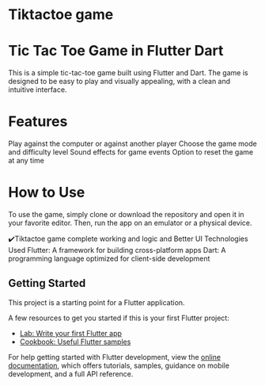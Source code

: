 # Tiktactoe game 

# Tic Tac Toe Game in Flutter Dart
This is a simple tic-tac-toe game built using Flutter and Dart. The game is designed to be easy to play and visually appealing, with a clean and intuitive interface.

# Features
Play against the computer or against another player
Choose the game mode and difficulty level
Sound effects for game events
Option to reset the game at any time
# How to Use
To use the game, simply clone or download the repository and open it in your favorite editor. Then, run the app on an emulator or a physical device.

✔️Tiktactoe game complete working and logic and Better UI
Technologies Used
Flutter: A framework for building cross-platform apps
Dart: A programming language optimized for client-side development

## Getting Started

This project is a starting point for a Flutter application.

A few resources to get you started if this is your first Flutter project:

- [Lab: Write your first Flutter app](https://docs.flutter.dev/get-started/codelab)
- [Cookbook: Useful Flutter samples](https://docs.flutter.dev/cookbook)

For help getting started with Flutter development, view the
[online documentation](https://docs.flutter.dev/), which offers tutorials,
samples, guidance on mobile development, and a full API reference.
